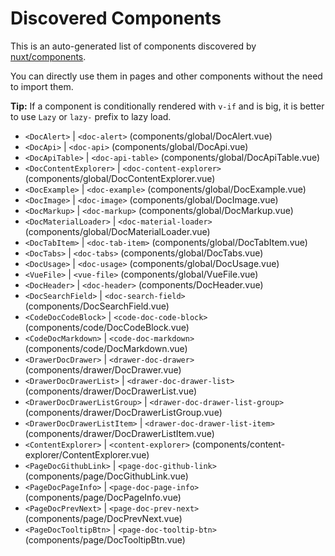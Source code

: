 # Discovered Components

This is an auto-generated list of components discovered by [nuxt/components](https://github.com/nuxt/components).

You can directly use them in pages and other components without the need to import them.

**Tip:** If a component is conditionally rendered with `v-if` and is big, it is better to use `Lazy` or `lazy-` prefix to lazy load.

- `<DocAlert>` | `<doc-alert>` (components/global/DocAlert.vue)
- `<DocApi>` | `<doc-api>` (components/global/DocApi.vue)
- `<DocApiTable>` | `<doc-api-table>` (components/global/DocApiTable.vue)
- `<DocContentExplorer>` | `<doc-content-explorer>` (components/global/DocContentExplorer.vue)
- `<DocExample>` | `<doc-example>` (components/global/DocExample.vue)
- `<DocImage>` | `<doc-image>` (components/global/DocImage.vue)
- `<DocMarkup>` | `<doc-markup>` (components/global/DocMarkup.vue)
- `<DocMaterialLoader>` | `<doc-material-loader>` (components/global/DocMaterialLoader.vue)
- `<DocTabItem>` | `<doc-tab-item>` (components/global/DocTabItem.vue)
- `<DocTabs>` | `<doc-tabs>` (components/global/DocTabs.vue)
- `<DocUsage>` | `<doc-usage>` (components/global/DocUsage.vue)
- `<VueFile>` | `<vue-file>` (components/global/VueFile.vue)
- `<DocHeader>` | `<doc-header>` (components/DocHeader.vue)
- `<DocSearchField>` | `<doc-search-field>` (components/DocSearchField.vue)
- `<CodeDocCodeBlock>` | `<code-doc-code-block>` (components/code/DocCodeBlock.vue)
- `<CodeDocMarkdown>` | `<code-doc-markdown>` (components/code/DocMarkdown.vue)
- `<DrawerDocDrawer>` | `<drawer-doc-drawer>` (components/drawer/DocDrawer.vue)
- `<DrawerDocDrawerList>` | `<drawer-doc-drawer-list>` (components/drawer/DocDrawerList.vue)
- `<DrawerDocDrawerListGroup>` | `<drawer-doc-drawer-list-group>` (components/drawer/DocDrawerListGroup.vue)
- `<DrawerDocDrawerListItem>` | `<drawer-doc-drawer-list-item>` (components/drawer/DocDrawerListItem.vue)
- `<ContentExplorer>` | `<content-explorer>` (components/content-explorer/ContentExplorer.vue)
- `<PageDocGithubLink>` | `<page-doc-github-link>` (components/page/DocGithubLink.vue)
- `<PageDocPageInfo>` | `<page-doc-page-info>` (components/page/DocPageInfo.vue)
- `<PageDocPrevNext>` | `<page-doc-prev-next>` (components/page/DocPrevNext.vue)
- `<PageDocTooltipBtn>` | `<page-doc-tooltip-btn>` (components/page/DocTooltipBtn.vue)

